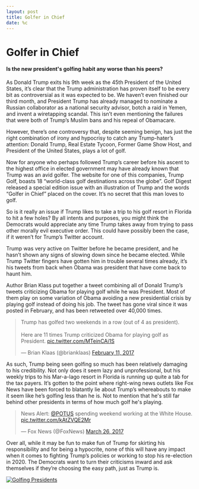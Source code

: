 ```yaml
---
layout: post
title: Golfer in Chief
date: %c
---
```

# Golfer in Chief
#### Is the new president's golfing habit any worse than his peers?

As Donald Trump exits his 9th week as the 45th President of the United States, it’s clear that the Trump administration has proven itself to be every bit as controversial as it was expected to be. We haven’t even finished our third month, and President Trump has already managed to nominate a Russian collaborator as a national security advisor, botch a raid in Yemen, and invent a wiretapping scandal. This isn’t even mentioning the failures that were both of Trump’s Muslim bans and his repeal of Obamacare.

However, there’s one controversy that, despite seeming benign, has just the right combination of irony and hypocrisy to catch any Trump-hater’s attention: Donald Trump, Real Estate Tycoon, Former Game Show Host, and President of the United States, plays a lot of golf.

Now for anyone who perhaps followed Trump’s career before his ascent to the highest office in elected government may have already known that Trump was an avid golfer. The website for one of this companies, Trump Golf, boasts 18 “world-class golf destinations across the globe”. Golf Digest released a special edition issue with an illustration of Trump and the words “Golfer in Chief” placed on the cover. It’s no secret that this man loves to golf.

So is it really an issue if Trump likes to take a trip to his golf resort in Florida to hit a few holes? By all intents and purposes, you might think the Democrats would appreciate any time Trump takes away from trying to pass other morally evil executive order. This could have possibly been the case, if it weren’t for Trump’s Twitter account.

Trump was very active on Twitter before he became president, and he hasn’t shown any signs of slowing down since he became elected. While Trump Twitter fingers have gotten him in trouble several times already, it’s his tweets from back when Obama was president that have come back to haunt him.

Author Brian Klass put together a tweet combining all of Donald Trump’s tweets criticizing Obama for playing golf while he was President. Most of them play on some variation of Obama avoiding a new presidential crisis by playing golf instead of doing his job. The tweet has gone viral since it was posted in February, and has been retweeted over 40,000 times.

<blockquote class="twitter-tweet" data-lang="en"><p lang="en" dir="ltr">Trump has golfed two weekends in a row (out of 4 as president).<br><br>Here are 11 times Trump criticized Obama for playing golf as President. <a href="https://t.co/MTeinCAi1S">pic.twitter.com/MTeinCAi1S</a></p>&mdash; Brian Klaas (@brianklaas) <a href="https://twitter.com/brianklaas/status/830565403361304576">February 11, 2017</a></blockquote>
<script async src="//platform.twitter.com/widgets.js" charset="utf-8"></script>

As such, Trump being seen golfing so much has been relatively damaging to his credibility. Not only does it seem lazy and unprofessional, but his weekly trips to his Mar-a-lago resort in Florida is running up quite a tab for the tax payers. It’s gotten to the point where right-wing news outlets like Fox News have been forced to blatantly lie about Trump’s whereabouts to make it seem like he’s golfing less than he is. Not to mention that he's still far behind other presidents in terms of how much golf he's playing.

<blockquote class="twitter-tweet" data-lang="en"><p lang="en" dir="ltr">News Alert: <a href="https://twitter.com/POTUS">@POTUS</a> spending weekend working at the White House. <a href="https://t.co/kAtZVQE2Mr">pic.twitter.com/kAtZVQE2Mr</a></p>&mdash; Fox News (@FoxNews) <a href="https://twitter.com/FoxNews/status/846112245797007360">March 26, 2017</a></blockquote>
<script async src="//platform.twitter.com/widgets.js" charset="utf-8"></script>

Over all, while it may be fun to make fun of Trump for skirting his responsibility and for being a hypocrite, none of this will have any impact when it comes to fighting Trump’s policies or working to stop his re-election in 2020. The Democrats want to turn their criticisms inward and ask themselves if they’re choosing the easy path, just as Trump is.

<div class='tableauPlaceholder' id='viz1491275203486' style='position: relative'><noscript><a href='#'><img alt='Golfing Presidents ' src='https:&#47;&#47;public.tableau.com&#47;static&#47;images&#47;Tr&#47;TrumpGolfBlogEmbed&#47;Story1&#47;1_rss.png' style='border: none' /></a></noscript><object class='tableauViz'  style='display:none;'><param name='host_url' value='https%3A%2F%2Fpublic.tableau.com%2F' /> <param name='site_root' value='' /><param name='name' value='TrumpGolfBlogEmbed&#47;Story1' /><param name='tabs' value='no' /><param name='toolbar' value='yes' /><param name='static_image' value='https:&#47;&#47;public.tableau.com&#47;static&#47;images&#47;Tr&#47;TrumpGolfBlogEmbed&#47;Story1&#47;1.png' /> <param name='animate_transition' value='yes' /><param name='display_static_image' value='yes' /><param name='display_spinner' value='yes' /><param name='display_overlay' value='yes' /><param name='display_count' value='yes' /></object></div>                <script type='text/javascript'>                    var divElement = document.getElementById('viz1491275203486');                    var vizElement = divElement.getElementsByTagName('object')[0];                    vizElement.style.width='654px';vizElement.style.height='929px';                    var scriptElement = document.createElement('script');                    scriptElement.src = 'https://public.tableau.com/javascripts/api/viz_v1.js';                    vizElement.parentNode.insertBefore(scriptElement, vizElement);                </script>
</div>
